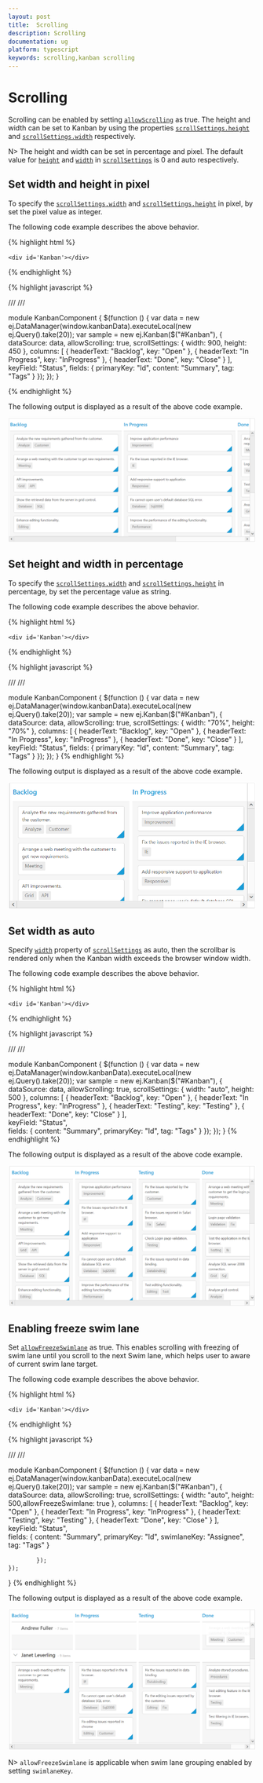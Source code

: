 ```yaml
---
layout: post
title:  Scrolling
description: Scrolling
documentation: ug
platform: typescript
keywords: scrolling,kanban scrolling
---
```


# Scrolling

Scrolling can be enabled by setting [`allowScrolling`](https://help.syncfusion.com/api/js/ejkanban#members:allowscrolling) as true. The height and width can be set to Kanban by using the properties [`scrollSettings.height`](https://help.syncfusion.com/api/js/ejkanban#members:scrollsettings-height) and [`scrollSettings.width`](https://help.syncfusion.com/api/js/ejkanban#members:scrollsettings-width) respectively.

N> The height and width can be set in percentage and pixel. The default value for [`height`](https://help.syncfusion.com/api/js/ejkanban#members:scrollsettings-height) and [`width`](https://help.syncfusion.com/api/js/ejkanban#members:scrollsettings-width) in [`scrollSettings`](https://help.syncfusion.com/api/js/ejkanban#members:scrollsettings) is 0 and auto respectively.

## Set width and height in pixel

To specify the [`scrollSettings.width`](https://help.syncfusion.com/api/js/ejkanban#members:scrollsettings-width) and [`scrollSettings.height`](https://help.syncfusion.com/api/js/ejkanban#members:scrollsettings-height) in pixel, by set the pixel value as integer.

The following code example describes the above behavior.

{% highlight html %}

    <div id='Kanban'></div>

{% endhighlight %}

{% highlight javascript %}

/// <reference path="tsfiles/jquery.d.ts" />
/// <reference path="tsfiles/ej.web.all.d.ts" />

module KanbanComponent {
    $(function () {
       var data = new ej.DataManager(window.kanbanData).executeLocal(new ej.Query().take(20));
       var sample = new ej.Kanban($("#Kanban"), {
            dataSource: data,
            allowScrolling: true,
            scrollSettings: {
                width: 900,
                height: 450
            },
            columns: [
                { headerText: "Backlog", key: "Open" },
                { headerText: "In Progress", key: "InProgress" },
                { headerText: "Done", key: "Close" }
            ],
            keyField: "Status",
            fields: {
                primaryKey: "Id",
                content: "Summary",
                tag: "Tags"
            }
        });
    });
}

{% endhighlight %}

The following output is displayed as a result of the above code example.

![](Scrolling_images/scroll_img1.png)

## Set height and width in percentage

To specify the [`scrollSettings.width`](https://help.syncfusion.com/api/js/ejkanban#members:scrollsettings-width) and [`scrollSettings.height`](https://help.syncfusion.com/api/js/ejkanban#members:scrollsettings-height) in percentage, by set the percentage value as string.

The following code example describes the above behavior.


{% highlight html %}

    <div id='Kanban'></div>

{% endhighlight %}

{% highlight javascript %}

/// <reference path="tsfiles/jquery.d.ts" />
/// <reference path="tsfiles/ej.web.all.d.ts" />

module KanbanComponent {
    $(function () {
       var data = new ej.DataManager(window.kanbanData).executeLocal(new ej.Query().take(20));
       var sample = new ej.Kanban($("#Kanban"), {
            dataSource: data,
            allowScrolling: true,
            scrollSettings: {
                width: "70%", height: "70%"
            },
            columns: [
                { headerText: "Backlog", key: "Open" },
                { headerText: "In Progress", key: "InProgress" },
                { headerText: "Done", key: "Close" }
            ],
            keyField: "Status",
            fields: {
                primaryKey: "Id",
                content: "Summary",
                tag: "Tags"
            }
        });
    });
 }
{% endhighlight %}


The following output is displayed as a result of the above code example.

![](Scrolling_images/scroll_img2.png)

## Set width as auto

Specify [`width`](https://help.syncfusion.com/api/js/ejkanban#members:scrollsettings-width) property of [`scrollSettings`](https://help.syncfusion.com/api/js/ejkanban#members:scrollsettings) as auto, then the scrollbar is rendered only when the Kanban width exceeds the browser window width.

The following code example describes the above behavior.

{% highlight html %}

    <div id='Kanban'></div>

{% endhighlight %}

{% highlight javascript %}

/// <reference path="tsfiles/jquery.d.ts" />
/// <reference path="tsfiles/ej.web.all.d.ts" />

module KanbanComponent {
    $(function () {
       var data = new ej.DataManager(window.kanbanData).executeLocal(new ej.Query().take(20));
       var sample = new ej.Kanban($("#Kanban"), {
                dataSource: data,
                allowScrolling: true,
                scrollSettings: { width: "auto", height: 500 },
                columns: [
                    { headerText: "Backlog", key: "Open" },
                    { headerText: "In Progress", key: "InProgress" },
                    { headerText: "Testing", key: "Testing" },
                    { headerText: "Done", key: "Close" }
                ],                                                           			
                keyField: "Status",					
            fields: {
                content: "Summary",
                primaryKey: "Id",
                tag: "Tags"
                }
            });
    });
}
{% endhighlight %}

The following output is displayed as a result of the above code example.

![](Scrolling_images/scroll_img3.png)

## Enabling freeze swim lane

Set [`allowFreezeSwimlane`](https://help.syncfusion.com/api/js/ejkanban#members:scrollsettings-allowfreezeswimlane) as true. This enables scrolling with freezing of swim lane until you scroll to the next Swim lane, which helps user to aware of current swim lane target.

The following code example describes the above behavior.

{% highlight html %}

    <div id='Kanban'></div>

{% endhighlight %}

{% highlight javascript %}

/// <reference path="tsfiles/jquery.d.ts" />
/// <reference path="tsfiles/ej.web.all.d.ts" />

module KanbanComponent {
    $(function () {
       var data = new ej.DataManager(window.kanbanData).executeLocal(new ej.Query().take(20));
       var sample = new ej.Kanban($("#Kanban"), {
                dataSource: data,
                allowScrolling: true,
                scrollSettings: { width: "auto", height: 500,allowFreezeSwimlane: true },
                columns: [
                    { headerText: "Backlog", key: "Open" },
                    { headerText: "In Progress", key: "InProgress" },
                    { headerText: "Testing", key: "Testing" },
                    { headerText: "Done", key: "Close" }
                ],                                                           			
                keyField: "Status",					
            fields: {
                content: "Summary",
                primaryKey: "Id",
                swimlaneKey: "Assignee",
                tag: "Tags"
                }

            });
    });
 }
{% endhighlight %}

The following output is displayed as a result of the above code example.

![](Scrolling_images/scroll_img4.png)

N> `allowFreezeSwimlane` is applicable when swim lane grouping enabled by setting `swimlaneKey`.

